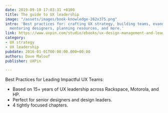 ```yaml
---
date: 2019-09-10 17:03:31 +0100
title: The guide to UX leadership
image: "/assets/images/book-knowledge-262x375.png"
intro: 'Best practices for: crafting UX strategy, building teams, evangelizing UX,
  mentoring designers, planning resources, and more.'
link: https://www.uxpin.com/studio/ebooks/ux-design-management-and-leadership/
category:
- UX strategy
- UX leadership
pubdate: 2016-01-01T00:00:00.000+00:00
authors: Dave Malouf
publisher: UXPin

---
```

Best Practices for Leading Impactful UX Teams:

* Based on 15+ years of UX leadership across Rackspace, Motorola, and HP.
* Perfect for senior designers and design leaders.
* 4 tightly focused chapters.
